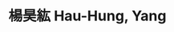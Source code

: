 ---
chinese_name: 楊昊紘
english_name: Hau-Hung, Yang
title: 楊昊紘 Hau-Hung, Yang
id: hauhungyang
collection: members
position: Part-time Research Assistant
type: part-time research assistant
department: 123
image_path: https://source.unsplash.com/collection/139386/600x600?a=.png
photo: bio-photo.jpg
blurb: 123
---
